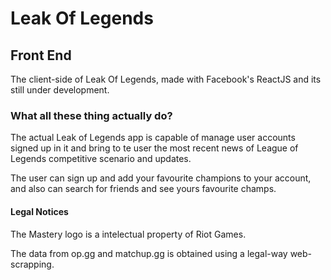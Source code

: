 # Leak Of Legends

## Front End

The client-side of Leak Of Legends, made with Facebook's ReactJS and its still under development.

### What all these thing actually do?
The actual Leak of Legends app is capable of manage user accounts signed up in it and bring to te user the most recent news of League of Legends competitive scenario and updates.

The user can sign up and add your favourite champions to your account, and also can search for friends and see yours favourite champs.

#### Legal Notices
The Mastery logo is a intelectual property of Riot Games.

The data from op.gg and matchup.gg is obtained using a legal-way web-scrapping.
